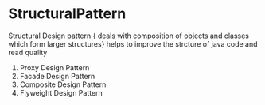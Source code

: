 # StructuralPattern
Structural Design pattern { deals with composition of objects and classes which form larger structures}
helps to improve the strcture of java code and read quality
1. Proxy Design Pattern
2. Facade Design Pattern
3. Composite Design Pattern
4. Flyweight Design Pattern
